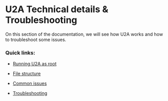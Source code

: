 # U2A Technical details & Troubleshooting

On this section of the documentation, we will see how U2A works and how to troubleshoot some issues.

### Quick links:

- [Running U2A as root](?p=sudo)

- [File structure](?p=file-structure)

- [Common issues](?p=common-issues)

- [Troubleshooting](?p=troubleshooting) 
